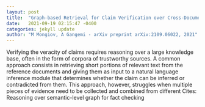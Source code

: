 ```yaml
---
layout: post
title:  "Graph-based Retrieval for Claim Verification over Cross-Document Evidence"
date:   2021-09-19 02:15:47 -0400
categories: jekyll update
author: "M Mongiov, A Gangemi - arXiv preprint arXiv:2109.06022, 2021"
---
```

Verifying the veracity of claims requires reasoning over a large knowledge base, often in the form of corpora of trustworthy sources. A common approach consists in retrieving short portions of relevant text from the reference documents and giving them as input to a natural language inference module that determines whether the claim can be inferred or contradicted from them. This approach, however, struggles when multiple pieces of evidence need to be collected and combined from different Cites: Reasoning over semantic-level graph for fact checking